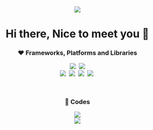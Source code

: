 
<h1 align="center">
<img src="https://capsule-render.vercel.app/api?type=waving&color=auto&height=300&section=header&text=Wongyo%20Lee&fontSize=90"/>
</h1>

<h1 align="center">
 Hi there, Nice to meet you 👋
</h1>


<h3 align="center">
❤ Frameworks, Platforms and Libraries
</h3>


<p align="center">
<img src="https://img.shields.io/badge/HTML-ff4500?style=flat-square&logo=HTML5&logoColor=white"/></a>&nbsp
<img src="https://img.shields.io/badge/CSS-1e90ff?style=flat-square&logo=CSS3&logoColor=white"/>

<br/>
<img src="https://img.shields.io/badge/Javascript-ffd700?style=flat-square&logo=javascript&logoColor=white"/></a>&nbsp
<img src="https://img.shields.io/badge/React-4169e1?style=flat-square&logo=React&logoColor=white"/></a>&nbsp
<img src="https://img.shields.io/badge/styled%2Dcomponents-DB7093?style=flat-square&logo=styled%2Dcomponents&logoColor=white"/></a>&nbsp
<img src="https://img.shields.io/badge/Redux-8a2be2?style=flat-square&logo=Redux&logoColor=white"/></a>&nbsp
</p>

<br/>


<h3 align="center">
 💛 Codes
</h3>

<p align="center">
<img src="https://github-readme-stats.vercel.app/api?username=wglee0511&show_icons=true&theme=radical"/>
 <br/>
 <img src="https://github-readme-stats.vercel.app/api/top-langs/?username=wglee0511&exclude_repo=spartagithub-readme-stats,anuraghazra.github.io)](https://github.com/wglee0511/github-readme-stats&theme=radical"/>
</p>




